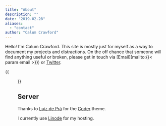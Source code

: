 ```yaml
---
title: "About"
description: ""
date: "2019-02-28"
aliases:
  - "contact"
author: "Calum Crawford"
---
```


Hello! I'm Calum Crawford. This site is mostly just for myself as a way to document my projects and distractions.
On the off chance that someone will find anything useful or broken, please get in touch via [Email](mailto:{{< param email >}}) or [Twitter](https://twitter.com/14zombies).


{{<figure src="/images/avatar.jpg" width="370px" alt="Profile Image">}}

## Server

Thanks to [Luiz de Prá](https://luizdepra.dev) for the [Coder](https://github.com/luizdepra/hugo-coder) theme.

I currently use [Linode](https://www.linode.com/?r=ac3856a818666c54b02d43130bcedb143ec35640) for my hosting.

